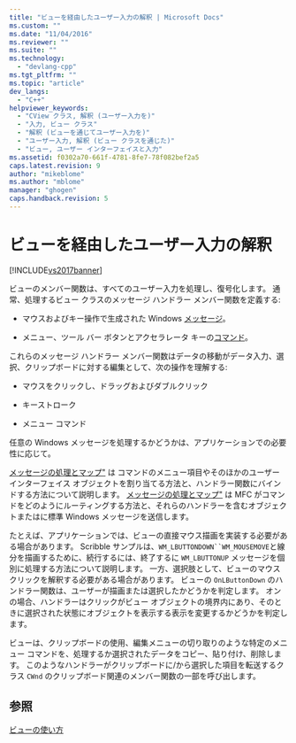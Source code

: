 ```yaml
---
title: "ビューを経由したユーザー入力の解釈 | Microsoft Docs"
ms.custom: ""
ms.date: "11/04/2016"
ms.reviewer: ""
ms.suite: ""
ms.technology: 
  - "devlang-cpp"
ms.tgt_pltfrm: ""
ms.topic: "article"
dev_langs: 
  - "C++"
helpviewer_keywords: 
  - "CView クラス, 解釈 (ユーザー入力を)"
  - "入力, ビュー クラス"
  - "解釈 (ビューを通じてユーザー入力を)"
  - "ユーザー入力, 解釈 (ビュー クラスを通じた)"
  - "ビュー, ユーザー インターフェイスと入力"
ms.assetid: f0302a70-661f-4781-8fe7-78f082bef2a5
caps.latest.revision: 9
author: "mikeblome"
ms.author: "mblome"
manager: "ghogen"
caps.handback.revision: 5
---
```

# ビューを経由したユーザー入力の解釈
[!INCLUDE[vs2017banner](../assembler/inline/includes/vs2017banner.md)]

ビューのメンバー関数は、すべてのユーザー入力を処理し、復号化します。  通常、処理するビュー クラスのメッセージ ハンドラー メンバー関数を定義する:  
  
-   マウスおよびキー操作で生成された Windows [メッセージ](../mfc/messages.md)。  
  
-   メニュー、ツール バー ボタンとアクセラレータ キーの[コマンド](../mfc/user-interface-objects-and-command-ids.md)。  
  
 これらのメッセージ ハンドラー メンバー関数はデータの移動がデータ入力、選択、クリップボードに対する編集として、次の操作を理解する:  
  
-   マウスをクリックし、ドラッグおよびダブルクリック  
  
-   キーストローク  
  
-   メニュー コマンド  
  
 任意の Windows メッセージを処理するかどうかは、アプリケーションでの必要性に応じて。  
  
 [メッセージの処理とマップ"](../mfc/message-handling-and-mapping.md) は コマンドのメニュー項目やそのほかのユーザー インターフェイス オブジェクトを割り当てる方法と、ハンドラー関数にバインドする方法について説明します。  [メッセージの処理とマップ"](../mfc/message-handling-and-mapping.md) は MFC がコマンドをどのようにルーティングする方法と、それらのハンドラーを含むオブジェクトまたはに標準 Windows メッセージを送信します。  
  
 たとえば、アプリケーションでは、ビューの直接マウス描画を実装する必要がある場合があります。  Scribble サンプルは、`WM_LBUTTONDOWN``WM_MOUSEMOVE`と線分を描画するために、続行するには、終了するに `WM_LBUTTONUP` メッセージを個別に処理する方法について説明します。  一方、選択肢として、ビューのマウス クリックを解釈する必要がある場合があります。  ビューの `OnLButtonDown` のハンドラー関数は、ユーザーが描画または選択したかどうかを判定します。  オンの場合、ハンドラーはクリックがビュー オブジェクトの境界内にあり、そのときに選択された状態にオブジェクトを表示する表示を変更するかどうかを判定します。  
  
 ビューは、クリップボードの使用、編集メニューの切り取りのような特定のメニュー コマンドを、処理するか選択されたデータをコピー、貼り付け、削除します。  このようなハンドラーがクリップボードに\/から選択した項目を転送するクラス `CWnd` のクリップボード関連のメンバー関数の一部を呼び出します。  
  
## 参照  
 [ビューの使い方](../mfc/using-views.md)